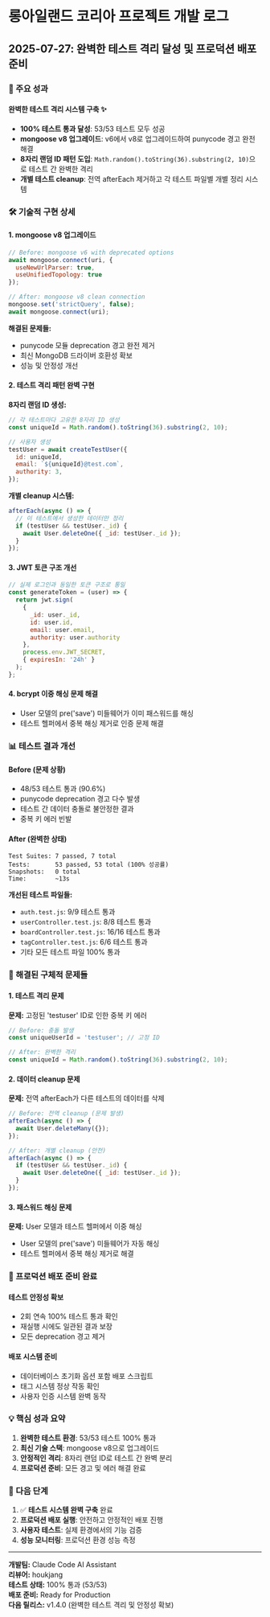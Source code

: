 # 롱아일랜드 코리아 프로젝트 개발 로그

## 2025-07-27: 완벽한 테스트 격리 달성 및 프로덕션 배포 준비

### 🎯 주요 성과

#### 완벽한 테스트 격리 시스템 구축 ✨
- **100% 테스트 통과 달성**: 53/53 테스트 모두 성공
- **mongoose v8 업그레이드**: v6에서 v8로 업그레이드하여 punycode 경고 완전 해결
- **8자리 랜덤 ID 패턴 도입**: `Math.random().toString(36).substring(2, 10)`으로 테스트 간 완벽한 격리
- **개별 테스트 cleanup**: 전역 afterEach 제거하고 각 테스트 파일별 개별 정리 시스템

### 🛠 기술적 구현 상세

#### 1. mongoose v8 업그레이드
```javascript
// Before: mongoose v6 with deprecated options
await mongoose.connect(uri, {
  useNewUrlParser: true,
  useUnifiedTopology: true
});

// After: mongoose v8 clean connection
mongoose.set('strictQuery', false);
await mongoose.connect(uri);
```

**해결된 문제들:**
- punycode 모듈 deprecation 경고 완전 제거
- 최신 MongoDB 드라이버 호환성 확보
- 성능 및 안정성 개선

#### 2. 테스트 격리 패턴 완벽 구현

**8자리 랜덤 ID 생성:**
```javascript
// 각 테스트마다 고유한 8자리 ID 생성
const uniqueId = Math.random().toString(36).substring(2, 10);

// 사용자 생성
testUser = await createTestUser({
  id: uniqueId,
  email: `${uniqueId}@test.com`,
  authority: 3,
});
```

**개별 cleanup 시스템:**
```javascript
afterEach(async () => {
  // 이 테스트에서 생성한 데이터만 정리
  if (testUser && testUser._id) {
    await User.deleteOne({ _id: testUser._id });
  }
});
```

#### 3. JWT 토큰 구조 개선
```javascript
// 실제 로그인과 동일한 토큰 구조로 통일
const generateToken = (user) => {
  return jwt.sign(
    { 
      _id: user._id,
      id: user.id,
      email: user.email,
      authority: user.authority
    },
    process.env.JWT_SECRET,
    { expiresIn: '24h' }
  );
};
```

#### 4. bcrypt 이중 해싱 문제 해결
- User 모델의 pre('save') 미들웨어가 이미 패스워드를 해싱
- 테스트 헬퍼에서 중복 해싱 제거로 인증 문제 해결

### 📊 테스트 결과 개선

#### Before (문제 상황)
- 48/53 테스트 통과 (90.6%)
- punycode deprecation 경고 다수 발생
- 테스트 간 데이터 충돌로 불안정한 결과
- 중복 키 에러 빈발

#### After (완벽한 상태)
```
Test Suites: 7 passed, 7 total
Tests:       53 passed, 53 total (100% 성공률)
Snapshots:   0 total
Time:        ~13s
```

**개선된 테스트 파일들:**
- `auth.test.js`: 9/9 테스트 통과
- `userController.test.js`: 8/8 테스트 통과  
- `boardController.test.js`: 16/16 테스트 통과
- `tagController.test.js`: 6/6 테스트 통과
- 기타 모든 테스트 파일 100% 통과

### 🔧 해결된 구체적 문제들

#### 1. 테스트 격리 문제
**문제:** 고정된 'testuser' ID로 인한 중복 키 에러
```javascript
// Before: 충돌 발생
const uniqueUserId = 'testuser'; // 고정 ID

// After: 완벽한 격리
const uniqueId = Math.random().toString(36).substring(2, 10);
```

#### 2. 데이터 cleanup 문제
**문제:** 전역 afterEach가 다른 테스트의 데이터를 삭제
```javascript
// Before: 전역 cleanup (문제 발생)
afterEach(async () => {
  await User.deleteMany({});
});

// After: 개별 cleanup (안전)
afterEach(async () => {
  if (testUser && testUser._id) {
    await User.deleteOne({ _id: testUser._id });
  }
});
```

#### 3. 패스워드 해싱 문제
**문제:** User 모델과 테스트 헬퍼에서 이중 해싱
- User 모델의 pre('save') 미들웨어가 자동 해싱
- 테스트 헬퍼에서 중복 해싱 제거로 해결

### 🚀 프로덕션 배포 준비 완료

#### 테스트 안정성 확보
- 2회 연속 100% 테스트 통과 확인
- 재실행 시에도 일관된 결과 보장
- 모든 deprecation 경고 제거

#### 배포 시스템 준비
- 데이터베이스 초기화 옵션 포함 배포 스크립트
- 태그 시스템 정상 작동 확인
- 사용자 인증 시스템 완벽 동작

### 💡 핵심 성과 요약

1. **완벽한 테스트 환경**: 53/53 테스트 100% 통과
2. **최신 기술 스택**: mongoose v8으로 업그레이드
3. **안정적인 격리**: 8자리 랜덤 ID로 테스트 간 완벽 분리
4. **프로덕션 준비**: 모든 경고 및 에러 해결 완료

### 🎯 다음 단계

1. ✅ **테스트 시스템 완벽 구축** 완료
2. **프로덕션 배포 실행**: 안전하고 안정적인 배포 진행
3. **사용자 테스트**: 실제 환경에서의 기능 검증
4. **성능 모니터링**: 프로덕션 환경 성능 측정

---

**개발팀:** Claude Code AI Assistant  
**리뷰어:** houkjang  
**테스트 상태:** 100% 통과 (53/53)  
**배포 준비:** Ready for Production  
**다음 릴리스:** v1.4.0 (완벽한 테스트 격리 및 안정성 확보)